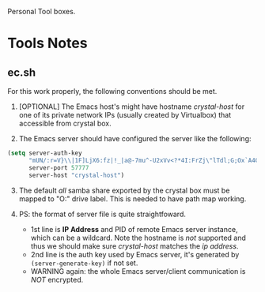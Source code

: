 Personal Tool boxes.

# Tools Notes

## ec.sh

For this work properly, the following conventions should be met.

1. [OPTIONAL] The Emacs host's might have hostname *crystal-host* for one of its private
   network IPs (usually created by Virtualbox) that accessible from crystal
   box.

2. The Emacs server should have configured the server like the following:

  ```lisp
  (setq server-auth-key
        "mUN/:r=V}\\|1F]LjX6:fz|!_|a@-7mu^-U2xVv<?*4I:FrZj\"lTdl;G;Ox`A4G7L"
        server-port 57777
        server-host "crystal-host")
  ```

3. The default *all* samba share exported by the crystal box must be mapped to
   "O:" drive label. This is needed to have path map working.

4. PS: the format of server file is quite straightfoward.
   - 1st line is **IP Address** and PID of remote Emacs server instance, which can be
     a wildcard. Note the hostname is *not* supported and thus we should make
     sure *crystal-host* matches the *ip address*.
   - 2nd line is the auth key used by Emacs server, it's generated by
     `(server-generate-key)` if not set.
   - WARNING again: the whole Emacs server/client communication is *NOT*
     encrypted.
